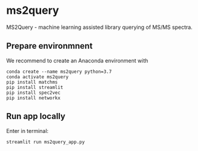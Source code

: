 # ms2query
MS2Query - machine learning assisted library querying of MS/MS spectra.

## Prepare environmnent
We recommend to create an Anaconda environment with

```
conda create --name ms2query python=3.7
conda activate ms2query
pip install matchms
pip install streamlit
pip install spec2vec
pip install networkx
```
  
## Run app locally
Enter in terminal:
```
streamlit run ms2query_app.py
```
